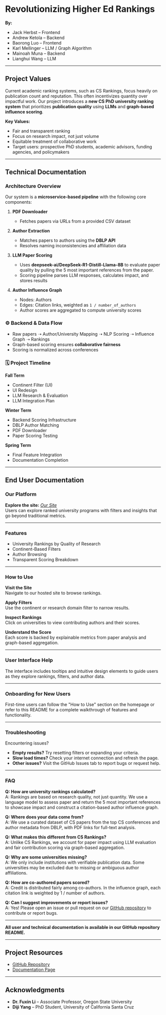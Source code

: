 # Revolutionizing Higher Ed Rankings

**By:**  
- Jack Herbst – Frontend  
- Andrew Ketola – Backend  
- Baorong Luo – Frontend  
- Karl Mellinger – LLM / Graph Algorithm  
- Mainoah Muna – Backend  
- Lianghui Wang – LLM  

---

## Project Values

Current academic ranking systems, such as CS Rankings, focus heavily on publication count and reputation. This often incentivizes quantity over impactful work. Our project introduces a **new CS PhD university ranking system** that prioritizes **publication quality** using **LLMs** and **graph-based influence scoring**.  

**Key Values:**  
- Fair and transparent ranking  
- Focus on research impact, not just volume  
- Equitable treatment of collaborative work  
- Target users: prospective PhD students, academic advisors, funding agencies, and policymakers  

---

## Technical Documentation

### Architecture Overview

Our system is a **microservice-based pipeline** with the following core components:

1. **PDF Downloader**  
   - Fetches papers via URLs from a provided CSV dataset

2. **Author Extraction**  
   - Matches papers to authors using the **DBLP API**  
   - Resolves naming inconsistencies and affiliation data

3. **LLM Paper Scoring**  
   - Uses **deepseek-ai/DeepSeek-R1-Distill-Llama-8B** to evaluate paper quality by pulling the 5 most important references from the paper.  
   - Scoring pipeline parses LLM responses, calculates impact, and stores results

4. **Author Influence Graph**  
   - Nodes: Authors  
   - Edges: Citation links, weighted as `1 / number_of_authors`  
   - Author scores are aggregated to compute university scores  

### ⚙️ Backend & Data Flow

- Raw papers ➝ Author/University Mapping ➝ NLP Scoring ➝ Influence Graph ➝ Rankings
- Graph-based scoring ensures **collaborative fairness**
- Scoring is normalized across conferences

### 🗓️ Project Timeline

**Fall Term**
- Continent Filter (UI)  
- UI Redesign  
- LLM Research & Evaluation  
- LLM Integration Plan  

**Winter Term**
- Backend Scoring Infrastructure  
- DBLP Author Matching  
- PDF Downloader  
- Paper Scoring Testing  

**Spring Term**
- Final Feature Integration  
- Documentation Completion  

---

## End User Documentation

### Our Platform

**Explore the site:** *[Our Site](https://lianghui818.github.io/revolutionizing-higher-ed-rankings/public/)*  
Users can explore ranked university programs with filters and insights that go beyond traditional metrics.

---

### Features

- University Rankings by Quality of Research  
- Continent-Based Filters  
- Author Browsing  
- Transparent Scoring Breakdown  

---

### How to Use

**Visit the Site**  
Navigate to our hosted site to browse rankings.

**Apply Filters**  
Use the continent or research domain filter to narrow results.

**Inspect Rankings**  
Click on universities to view contributing authors and their scores.

**Understand the Score**  
Each score is backed by explainable metrics from paper analysis and graph-based aggregation.

---

### User Interface Help

The interface includes tooltips and intuitive design elements to guide users as they explore rankings, filters, and author data.

---

### Onboarding for New Users

First-time users can follow the "How to Use" section on the homepage or refer to this README for a complete walkthrough of features and functionality.

---

### Troubleshooting

Encountering issues?

- **Empty results?** Try resetting filters or expanding your criteria.
- **Slow load times?** Check your internet connection and refresh the page.
- **Other issues?** Visit the GitHub Issues tab to report bugs or request help.

---

### FAQ

**Q: How are university rankings calculated?**  
A: Rankings are based on research quality, not just quantity. We use a language model to assess paper and return the 5 most important references to showcase impact and construct a citation-based author influence graph.

**Q: Where does your data come from?**  
A: We use a curated dataset of CS papers from the top CS conferences and author metadata from DBLP, with PDF links for full-text analysis.

**Q: What makes this different from CS Rankings?**  
A: Unlike CS Rankings, we account for paper impact using LLM evaluation and fair contribution scoring via graph-based aggregation.

**Q: Why are some universities missing?**  
A: We only include institutions with verifiable publication data. Some universities may be excluded due to missing or ambiguous author affiliations.

**Q: How are co-authored papers scored?**  
A: Credit is distributed fairly among co-authors. In the influence graph, each citation link is weighted by 1 / number of authors.

**Q: Can I suggest improvements or report issues?**  
A: Yes! Please open an issue or pull request on our [GitHub repository](https://github.com/Lianghui818/revolutionizing-higher-ed-rankings) to contribute or report bugs.

---

**All user and technical documentation is available in our GitHub repository README.**

---

## Project Resources

- [GitHub Repository](https://github.com/Lianghui818/revolutionizing-higher-ed-rankings)
- [Documentation Page](https://github.com/Lianghui818/revolutionizing-higher-ed-rankings/blob/main/README.md)

---

## Acknowledgments

- **Dr. Fuxin Li** – Associate Professor, Oregon State University  
- **Diji Yang** – PhD Student, University of California Santa Cruz  

